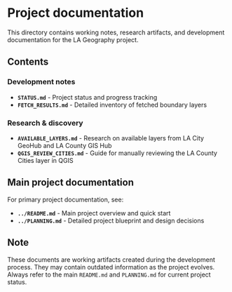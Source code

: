 # Project documentation

This directory contains working notes, research artifacts, and development documentation for the LA Geography project.

## Contents

### Development notes
- **`STATUS.md`** - Project status and progress tracking
- **`FETCH_RESULTS.md`** - Detailed inventory of fetched boundary layers

### Research & discovery
- **`AVAILABLE_LAYERS.md`** - Research on available layers from LA City GeoHub and LA County GIS Hub
- **`QGIS_REVIEW_CITIES.md`** - Guide for manually reviewing the LA County Cities layer in QGIS

## Main project documentation

For primary project documentation, see:
- **`../README.md`** - Main project overview and quick start
- **`../PLANNING.md`** - Detailed project blueprint and design decisions

## Note

These documents are working artifacts created during the development process. They may contain outdated information as the project evolves. Always refer to the main `README.md` and `PLANNING.md` for current project status.

